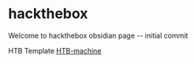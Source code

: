# hackthebox


Welcome to hackthebox obsidian page -- initial commit

HTB Template [HTB-machine](HTB-machine.md)


